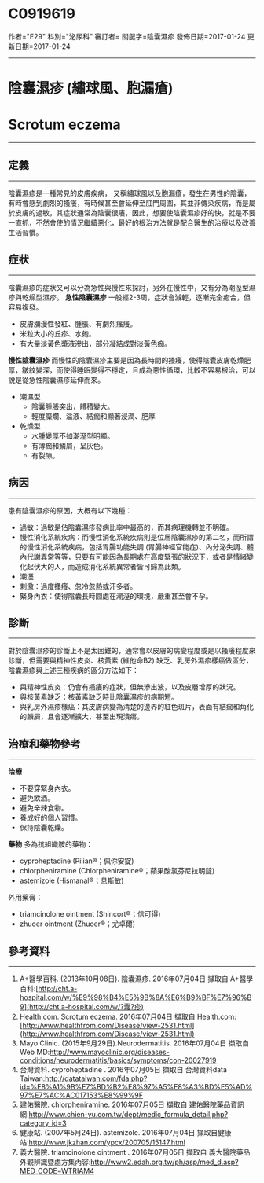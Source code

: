 # C0919619
作者="E29"
科別="泌尿科"
審訂者=
關鍵字=陰囊濕疹
發佈日期=2017-01-24
更新日期=2017-01-24

----------
# 陰囊濕疹 (繡球風、胞漏瘡)
# Scrotum eczema
----------
## 定義
----------

陰囊濕疹是一種常見的皮膚疾病， 又稱繡球風以及胞漏瘡，發生在男性的陰囊，有時會感到劇烈的搔癢，有時候甚至會延伸至肛門周圍，其並非傳染疾病，而是屬於皮膚的過敏，其症狀通常為陰囊很癢，因此，想要使陰囊濕疹好的快，就是不要一直抓，不然會使的情況繼續惡化，最好的根治方法就是配合醫生的治療以及改善生活習慣。

## 症狀
----------

陰囊濕疹的症狀又可以分為急性與慢性來探討，另外在慢性中，又有分為潮溼型濕疹與乾燥型濕疹。
******急性陰囊濕疹******
一般經2-3周，症狀會減輕，逐漸完全癒合，但容易複發。

- 皮膚瀰漫性發紅、腫脹、有劇烈瘙癢。
- 米粒大小的丘疹、水皰。
- 有大量淡黃色漿液滲出，部分凝結成對淡黃色痂。

******慢性陰囊濕疹******
而慢性的陰囊濕疹主要是因為長時間的搔癢，使得陰囊皮膚乾燥肥厚，皺紋變深，而使得睡眠變得不穩定，且成為惡性循環，比較不容易根治，可以說是從急性陰囊濕疹延伸而來。

- 潮濕型
  - 陰囊腫脹突出，體積變大。
  - 輕度糜爛、溢液、結痂和顯著浸潤、肥厚
- 乾燥型
  - 水腫變厚不如潮溼型明顯。
  - 有薄痂和鱗屑，呈灰色。
  - 有裂隙。
## 病因
----------

患有陰囊濕疹的原因，大概有以下幾種：

- 過敏：過敏是佔陰囊濕疹發病比率中最高的，而其病理機轉並不明確。
- 慢性消化系統疾病：而慢性消化系統疾病則是位居陰囊濕疹的第二名，而所謂的慢性消化系統疾病，包括胃腸功能失調 (胃腸神經官能症)、內分泌失調、體內代謝異常等等，只要有可能因為長期處在高度緊張的狀況下，或者是情緒變化起伏大的人，而造成消化系統異常者皆可歸為此類。
- 潮溼
- 刺激：過度搔癢、忽冷忽熱或汗多者。
- 緊身內衣：使得陰囊長時間處在潮溼的環境，嚴重甚至會不孕。
## 診斷
----------

對於陰囊濕疹的診斷上不是太困難的，通常會以皮膚的病變程度或是以搔癢程度來診斷，但需要與精神性皮炎、核黃素 (維他命B2) 缺乏、乳房外濕疹樣癌做區分，陰囊濕疹與上述三種疾病的區分方法如下：

- 與精神性皮炎：仍會有搔癢的症狀，但無滲出液，以及皮層增厚的狀況。
- 與核黃素缺乏：核黃素缺乏時比陰囊濕疹的病期短。
- 與乳房外濕疹樣癌：其皮膚病變為清楚的邊界的紅色斑片，表面有結痂和角化的麟屑，且會逐漸擴大，甚至出現潰瘍。
## 治療和藥物參考
----------

**治療**

- 不要穿緊身內衣。
- 避免飲酒。
- 避免辛辣食物。
- 養成好的個人習慣。
- 保持陰囊乾燥。

**藥物**
多為抗組織胺的藥物：

- cyproheptadine (Pilian®；佩你安錠)
- chlorpheniramine (Chlorpheniramine®；蘋果酸氯芬尼拉明錠)
- astemizole (Hismanal®；息斯敏)

外用藥膏：

- triamcinolone ointment (Shincort®；信可得)
- zhuoer ointment (Zhuoer®；尤卓爾)
## 參考資料
----------
1. A+醫學百科. (2013年10月08日). 陰囊濕疹. 2016年07月04日 擷取自 A+醫學百科:[http://cht.a-hospital.com/w/%E9%98%B4%E5%9B%8A%E6%B9%BF%E7%96%B9](http://cht.a-hospital.com/w/?囊?疹)
2. Health.com. Scrotum eczema. 2016年07月04日 擷取自 Health.com: [http://www.healthfrom.com/Disease/view-2531.html](http://www.healthfrom.com/Disease/view-2531.html)
3. Mayo Clinic. (2015年9月29日).Neurodermatitis. 2016年07月04日 擷取自 Web MD:http://www.mayoclinic.org/diseases-conditions/neurodermatitis/basics/symptoms/con-20027919
4. 台灣資料. cyproheptadine . 2016年07月05日 擷取自 台灣資料data Taiwan:http://datataiwan.com/fda.php?id=%E8%A1%9B%E7%BD%B2%E8%97%A5%E8%A3%BD%E5%AD%97%E7%AC%AC017153%E8%99%9F
5. 建佑醫院. chlorpheniramine. 2016年07月05日 擷取自 建佑醫院藥品資訊網:http://www.chien-yu.com.tw/dept/medic_formula_detail.php?category_id=3
6. 健康站. (2007年5月24日). astemizole. 2016年07月04日 擷取自健康站:http://www.jkzhan.com/ypcx/200705/15147.html
7. 義大醫院. triamcinolone ointment . 2016年07月05日 擷取自 義大醫院藥品外觀辨識暨處方集內容:http://www2.edah.org.tw/ph/asp/med_d.asp?MED_CODE=WTRIAM4

